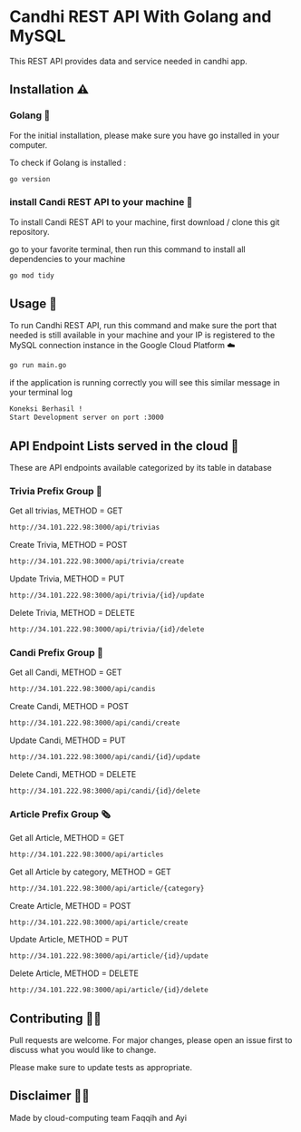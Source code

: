 # Candhi REST API With Golang and MySQL 

This REST API provides data and service needed in candhi app.

## Installation ⚠️

### Golang 🐁

For the initial installation, please make sure you have go installed in your computer.

To check if Golang is installed :

```bash
go version
```

### install Candi REST API to your machine 🚀

To install Candi REST API to your machine, first download / clone this git repository.

go to your favorite terminal, then run this command to install all dependencies to your machine

```bash
go mod tidy
```

## Usage 🧨

To run Candhi REST API, run this command and make sure the port that needed is still available in your machine and your IP is registered to the MySQL connection instance in the Google Cloud Platform ☁️

```bash
go run main.go
```

if the application is running correctly you will see this similar message in your terminal log

```bash
Koneksi Berhasil !
Start Development server on port :3000
```


## API Endpoint Lists served in the cloud 🐝

These are API endpoints available categorized by its table in database

### Trivia Prefix Group 📜

Get all trivias, METHOD = GET
```bash
http://34.101.222.98:3000/api/trivias
```

Create Trivia, METHOD = POST
```bash
http://34.101.222.98:3000/api/trivia/create
```

Update Trivia, METHOD = PUT
```bash
http://34.101.222.98:3000/api/trivia/{id}/update
```

Delete Trivia, METHOD = DELETE
```bash
http://34.101.222.98:3000/api/trivia/{id}/delete
```


### Candi Prefix Group 🕍

Get all Candi, METHOD = GET
```bash
http://34.101.222.98:3000/api/candis
```

Create Candi, METHOD = POST
```bash
http://34.101.222.98:3000/api/candi/create
```

Update Candi, METHOD = PUT
```bash
http://34.101.222.98:3000/api/candi/{id}/update
```

Delete Candi, METHOD = DELETE
```bash
http://34.101.222.98:3000/api/candi/{id}/delete
```


### Article Prefix Group 🗞

Get all Article, METHOD = GET
```bash
http://34.101.222.98:3000/api/articles
```

Get all Article by category, METHOD = GET
```bash
http://34.101.222.98:3000/api/article/{category}
```

Create Article, METHOD = POST
```bash
http://34.101.222.98:3000/api/article/create
```

Update Article, METHOD = PUT
```bash
http://34.101.222.98:3000/api/article/{id}/update
```

Delete Article, METHOD = DELETE
```bash
http://34.101.222.98:3000/api/article/{id}/delete
```

## Contributing 👼🏿
Pull requests are welcome. For major changes, please open an issue first to discuss what you would like to change.

Please make sure to update tests as appropriate.

## Disclaimer 🧟‍♀️
Made by cloud-computing team Faqqih and Ayi
